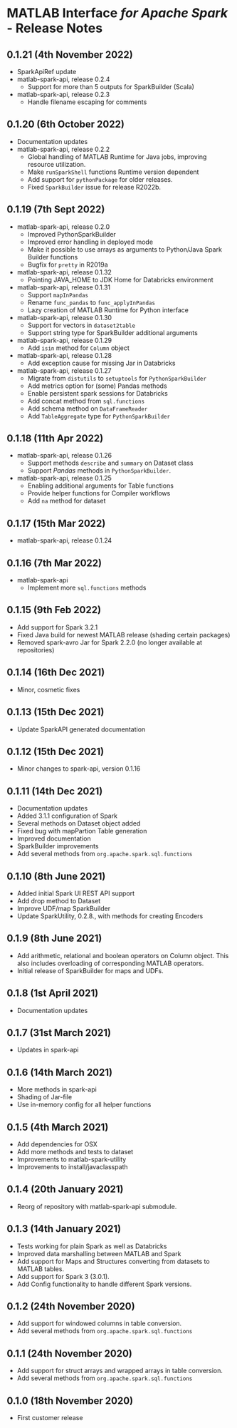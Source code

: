 #  MATLAB Interface *for Apache Spark* - Release Notes

## 0.1.21 (4th November 2022)
* SparkApiRef update
* matlab-spark-api, release 0.2.4
    * Support for more than 5 outputs for SparkBuilder (Scala)
* matlab-spark-api, release 0.2.3
    * Handle filename escaping for comments

## 0.1.20 (6th October 2022)
* Documentation updates
* matlab-spark-api, release 0.2.2
  * Global handling of MATLAB Runtime for Java jobs, improving resource utilization.
  * Make `runSparkShell` functions Runtime version dependent
  * Add support for `pythonPackage` for older releases.
  * Fixed `SparkBuilder` issue for release R2022b.


## 0.1.19 (7th Sept 2022)
* matlab-spark-api, release 0.2.0
  * Improved PythonSparkBuilder
  * Improved error handling in deployed mode
  * Make it possible to use arrays as arguments to Python/Java Spark Builder functions
  * Bugfix for `pretty` in R2019a
* matlab-spark-api, release 0.1.32
  * Pointing JAVA_HOME to JDK Home for Databricks environment
* matlab-spark-api, release 0.1.31
  * Support `mapInPandas`
  * Rename `func_pandas` to `func_applyInPandas`
  * Lazy creation of MATLAB Runtime for Python interface
* matlab-spark-api, release 0.1.30
  * Support for vectors in `dataset2table`
  * Support string type for SparkBuilder additional arguments
* matlab-spark-api, release 0.1.29
  * Add `isin` method for `Column` object
* matlab-spark-api, release 0.1.28
  * Add exception cause for missing Jar in Databricks
* matlab-spark-api, release 0.1.27
  * Migrate from `distutils` to `setuptools` for `PythonSparkBuilder`
  * Add metrics option for (some) Pandas methods
  * Enable persistent spark sessions for Databricks
  * Add concat method from `sql.functions`
  * Add schema method on `DataFrameReader`
  * Add `TableAggregate` type for `PythonSparkBuilder`

## 0.1.18 (11th Apr 2022)
* matlab-spark-api, release 0.1.26
  * Support methods `describe` and `summary` on Dataset class
  * Support *Pandas* methods in `PythonSparkBuilder`.
* matlab-spark-api, release 0.1.25
  * Enabling additional arguments for Table functions
  * Provide helper functions for Compiler workflows
  * Add `na` method for dataset

## 0.1.17 (15th Mar 2022)
* matlab-spark-api, release 0.1.24

## 0.1.16 (7th Mar 2022)
* matlab-spark-api
  * Implement more `sql.functions` methods

## 0.1.15 (9th Feb 2022)
* Add support for Spark 3.2.1
* Fixed Java build for newest MATLAB release (shading certain packages)
* Removed spark-avro Jar for Spark 2.2.0 (no longer available at repositories)

## 0.1.14 (16th Dec 2021)
* Minor, cosmetic fixes

## 0.1.13 (15th Dec 2021)
* Update SparkAPI generated documentation

## 0.1.12 (15th Dec 2021)
* Minor changes to spark-api, version 0.1.16

## 0.1.11 (14th Dec 2021)
* Documentation updates
* Added 3.1.1 configuration of Spark
* Several methods on Dataset object added
* Fixed bug with mapPartion Table generation
* Improved documentation
* SparkBuilder improvements
* Add several methods from `org.apache.spark.sql.functions`

## 0.1.10 (8th June 2021)
* Added initial Spark UI REST API support
* Add drop method to Dataset
* Improve UDF/map SparkBuilder
* Update SparkUtility, 0.2.8., with methods for creating Encoders

## 0.1.9 (8th June 2021)
* Add arithmetic, relational and boolean operators on Column object.
  This also includes overloading of corresponding MATLAB operators.
* Initial release of SparkBuilder for maps and UDFs.

## 0.1.8 (1st April 2021)
* Documentation updates

## 0.1.7 (31st March 2021)
* Updates in spark-api

## 0.1.6 (14th March 2021)
* More methods in spark-api
* Shading of Jar-file
* Use in-memory config for all helper functions
## 0.1.5 (4th March 2021)
* Add dependencies for OSX
* Add more methods and tests to dataset
* Improvements to matlab-spark-utility
* Improvements to install/javaclasspath

## 0.1.4 (20th January 2021)
* Reorg of repository with matlab-spark-api submodule.

## 0.1.3 (14th January 2021)
* Tests working for plain Spark as well as Databricks
* Improved data marshalling between MATLAB and Spark
* Add support for Maps and Structures converting from datasets to MATLAB tables.
* Add support for Spark 3 (3.0.1).
* Add Config functionality to handle different Spark versions.

## 0.1.2 (24th November 2020)
* Add support for windowed columns in table conversion.
* Add several methods from `org.apache.spark.sql.functions`

## 0.1.1 (24th November 2020)
* Add support for struct arrays and wrapped arrays in table conversion.
* Add several methods from `org.apache.spark.sql.functions`

## 0.1.0 (18th November 2020)
* First customer release

